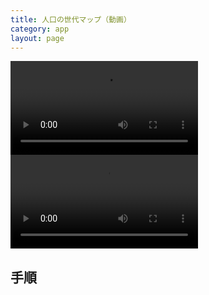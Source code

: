 ```yaml
---
title: 人口の世代マップ（動画）
category: app
layout: page
---
```


<video controls loop>
 <source src="{{ "/data/2016-10-08-pop-map.mp4" | prepend: site.baseurl }}" type="video/mp4">
 Your browser does not support the video tag.
</video>

<video controls loop>
 <source src="{{ "/data/2016-10-08-pop-comp.mp4" | prepend: site.baseurl }}" type="video/mp4">
 Your browser does not support the video tag.
</video>

## 手順

<script src="{{ "/assets/marked.min.js" | prepend: site.baseurl }}"></script>
<script src="{{ "/assets/ansi_up.min.js" | prepend: site.baseurl }}"></script>
<script src="{{ "/assets/prism.js" | prepend: site.baseurl }}"></script>
<script src="{{ "/assets/notebook.min.js" | prepend: site.baseurl }}"></script>
<script src="{{ "/assets/axios.min.js" | prepend: site.baseurl }}"></script>
<div id="nb"></div>
<script type="text/javascript">
axios.get("https://raw.githubusercontent.com/hkwi/kobe-barcelona/master/notes/2016-10-08-pop-map.ipynb").then(function(resp){
document.getElementById("nb").appendChild(nb.parse(resp.data).render());
Prism.highlightAll();
})
</script>

<div id="nb2"></div>
<script type="text/javascript">
axios.get("https://raw.githubusercontent.com/hkwi/kobe-barcelona/master/notes/2016-10-08-pop-comp.ipynb").then(function(resp){
document.getElementById("nb2").appendChild(nb.parse(resp.data).render());
Prism.highlightAll();
})
</script>
